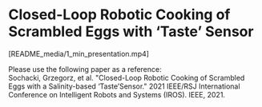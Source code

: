 # Closed-Loop Robotic Cooking of Scrambled Eggs with ‘Taste’ Sensor <br />

[README_media/1_min_presentation.mp4]




Please use the following paper as a reference: <br />
Sochacki, Grzegorz, et al. "Closed-Loop Robotic Cooking of Scrambled Eggs with a Salinity-based ‘Taste’Sensor." 2021 IEEE/RSJ International Conference on Intelligent Robots and Systems (IROS). IEEE, 2021.  <br />
